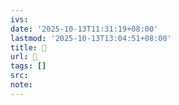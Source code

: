 ```yaml
---
ivs:
date: '2025-10-13T11:31:19+08:00'
lastmod: '2025-10-13T13:04:51+08:00'
title: 󰩀
url: 󰩀
tags: []
src:
note:
---
```

